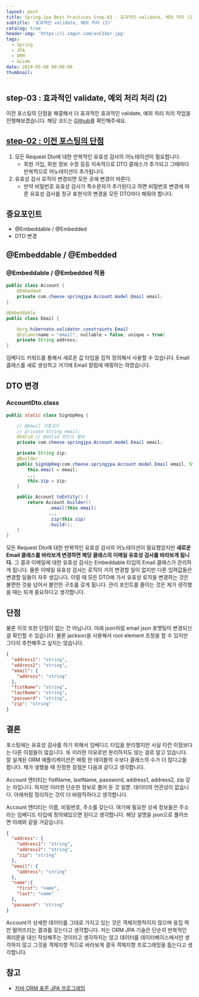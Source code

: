 ```yaml
---
layout: post
title: Spring-Jpa Best Practices Step-03 - 효과적인 validate, 예외 처리 (2)
subtitle: '효과적인 validate, 예외 처리 (2)'
catalog: true
header-img: 'https://i.imgur.com/avC1Xor.jpg'
tags:
  - Spring
  - JPA
  - ORM
  - Guide
date: 2018-05-08 00:00:00
thumbnail:
---
```



## step-03 : 효과적인 validate, 예외 처리 처리 (2)

이전 포스팅의 단점을 해결해서 더 효과적인 효과적인 validate, 예외 처리 처리 작업을 진행해보겠습니다. 해당 코드는 [Github](https://github.com/cheese10yun/spring-jpa-best-practices)를 확인해주세요.

## [step-02 : 이전 포스팅의 단점](https://github.com/cheese10yun/spring-jpa/blob/master/doc/step-02.md)

1. 모든 Request Dto에 대한 반복적인 유효성 검사의 어노테이션이 필요합니다.
	- 회원 가입, 회원 정보 수정 등등 지속적으로 DTO 클래스가 추가되고 그때마다 반복적으로 어노테이션이 추가됩니다.
2. 유효성 검사 로직이 변경되면 모든 곳에 변경이 따른다.
	- 만약 비밀번호 유효성 검사가 특수문자가 추가된다고 하면 비밀번호 변경에 따른 유효성 검사를 정규 표현식의 변경을 모든 DTO마다 해줘야 합니다.


## 중요포인트

* @Embeddable / @Embedded
* DTO 변경

## @Embeddable / @Embedded

### @Embeddable / @Embedded 적용

```java
public class Account {
    @Embedded
    private com.cheese.springjpa.Account.model.Email email;
}

@Embeddable
public class Email {

    @org.hibernate.validator.constraints.Email
    @Column(name = "email", nullable = false, unique = true)
    private String address;
}
```

임베디드 키워드를 통해서 새로운 값 타입을 집적 정의해서 사용할 수 있습니다. Email 클래스를 새로 생성하고 거기에 Email 칼럼에 매핑하는 하였습니다.

## DTO 변경

### AccountDto.class
```java
public static class SignUpReq {

    // @Email 기존코드
    // private String email;
    @Valid // @Valid 반드시 필요
    private com.cheese.springjpa.Account.model.Email email;

    private String zip;
    @Builder
    public SignUpReq(com.cheese.springjpa.Account.model.Email email, String fistName, String lastName, String password, String address1, String address2, String zip) {
        this.email = email;
        ...
        this.zip = zip;
    }

    public Account toEntity() {
        return Account.builder()
                .email(this.email)
                ...
                .zip(this.zip)
                .build();
    }
}
```


모든 Request Dto에 대한 반복적인 유효성 검사의 어노테이션이 필요했었지만 **새로운 Email 클래스를 바라보게 변경하면 해당 클래스의 이메일 유효성 검사를 바라보게 됩니다.** 그 결과 이메일에 대한 유효성 검사는 Embeddable 타입의 Email 클래스가 관리하게 됩니다. 물론 이메일 유효성 검사는 로직이 거의 변경할 일이 없지만 다른 입력값들은 변경할 일들이 자주 생깁니다. 이럴 때 모든 DTO에 가서 유효성 로직을 변경하는 것은 불편한 것을 넘어서 불안한 구조를 갖게 됩니다. 관리 포인트를 줄이는 것은 제가 생각했을 때는 되게 중요하다고 생각합니다.


## 단점
물론 이것 또한 단점이 없는 건 아닙니다. 아래 json처럼 email json 포멧팅이 변경되신 걸 확인할 수 있습니다. 물론 jackson을 사용해서 root element 조정을 할 수 있지만 그다지 추천해주고 싶지는 않습니다.
```json
{
  "address1": "string",
  "address2": "string",
  "email": {
    "address": "string"
  },
  "fistName": "string",
  "lastName": "string",
  "password": "string",
  "zip": "string"
}
```

## 결론
포스팅에는 유효성 검사를 하기 위해서 임베디드 타입을 분리했지만 사실 이런 이점보다는 다른 이점들이 많습니다. 또 이러한 이유로만 분리하지도 않는 걸로 알고 있습니다. 잘 설계된 ORM 애플리케이션은 매핑 한 테이블의 수보다 클래스의 수가 더 많다고들 합니다. 제가 생했을 때 진정한 장점은 다음과 같다고 생각합니다.

Account 엔티티는 fistName, lastName, password, address1, address2, zip 갖는 자입니다. 하지만 이러한 단순한 정보로 풀어 둔 것 일뿐. 데이터의 연관성이 없습니다. 아래처럼 정리하는 것이 더 바람직하다고 생각합니다.

Account 엔티티는 이름, 비밀번호, 주소를 갖는다. 여기에 필요한 상세 정보들은 주소라는 임베디드 타입에 정의돼있으면 된다고 생각합니다. 해당 설명을 json으로 풀어쓰면 아래와 같을 거같습니다.

```json
{
  "address": {
    "address1": "string",
    "address2": "string",
    "zip": "string"
  },
  "email": {
    "address": "string"
  },
  "name":{
    "first": "name",
    "last": "name"
  },
  "password": "string"
}
```
Account가 상세한 데이터를 그대로 가지고 있는 것은 객체지향적이지 않으며 응집 력만 떨어뜨리는 결과를 갖는다고 생각합니다. 저는 ORM JPA 기술은 단순히 반복적인 쿼리문을 대신 작성해주는 것이라고 생각하지는 않고 데이터를 데이터베이스에서만 생각하지 않고 그것을 객체지향 적으로 바라보게 결국 객체지향 프로그래밍을 돕는다고 생각합니다.


## 참고
* [자바 ORM 표준 JPA 프로그래밍 ](http://www.kyobobook.co.kr/product/detailViewKor.laf?ejkGb=KOR&mallGb=KOR&barcode=9788960777330&orderClick=LAH&Kc=)
